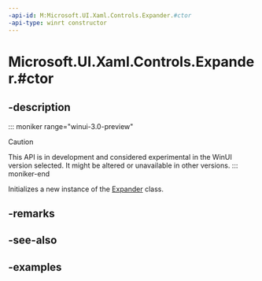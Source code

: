 ```yaml
---
-api-id: M:Microsoft.UI.Xaml.Controls.Expander.#ctor
-api-type: winrt constructor
---
```


# Microsoft.UI.Xaml.Controls.Expander.#ctor

<!--
public Expander ();
-->


## -description

::: moniker range="winui-3.0-preview"
> [!CAUTION]
> This API is in development and considered experimental in the WinUI version selected. It might be altered or unavailable in other versions.
::: moniker-end

Initializes a new instance of the [Expander](expander.md) class.

## -remarks

## -see-also

## -examples


